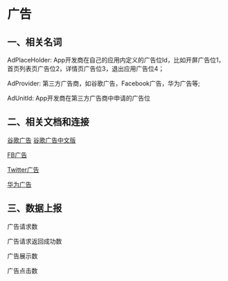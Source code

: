 广告
==================

一、相关名词
--------------

AdPlaceHolder: App开发商在自己的应用内定义的广告位Id，比如开屏广告位1，首页列表页广告位2，详情页广告位3，退出应用广告位4；

AdProvider: 第三方广告商，如谷歌广告，Facebook广告，华为广告等;

AdUnitId: App开发商在第三方广告商中申请的广告位


二、相关文档和连接
--------------

[谷歌广告](https://developers.google.com/admob/?hl=en#apps)
[谷歌广告中文版](https://developers.google.cn/admob)

[FB广告](https://developers.facebook.com/docs/audience-network/)

[Twitter广告](https://developers.mopub.com/publishers/android/integrate/)

[华为广告](https://developer.huawei.com/consumer/cn/hms/huawei-adskit)


三、数据上报
--------------
广告请求数

广告请求返回成功数

广告展示数

广告点击数

 
